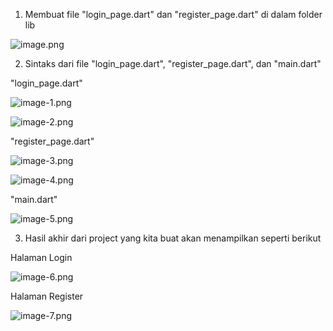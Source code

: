 1. Membuat file "login_page.dart" dan "register_page.dart" di dalam folder lib

![image.png](image.png)

2. Sintaks dari file "login_page.dart", "register_page.dart", dan "main.dart"

"login_page.dart"

![image-1.png](image-1.png)

![image-2.png](image-2.png)


"register_page.dart"

![image-3.png](image-3.png)

![image-4.png](image-4.png)


"main.dart"

![image-5.png](image-5.png)

3. Hasil akhir dari project yang kita buat akan menampilkan seperti berikut

Halaman Login

![image-6.png](image-6.png)


Halaman Register

![image-7.png](image-7.png)